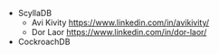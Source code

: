 - ScyllaDB
	- Avi Kivity https://www.linkedin.com/in/avikivity/
	- Dor Laor https://www.linkedin.com/in/dor-laor/
- CockroachDB